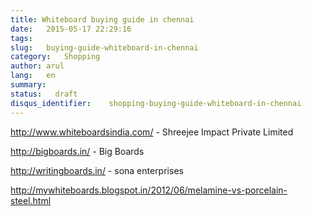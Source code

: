 ```yaml
---
title: Whiteboard buying guide in chennai
date:   2015-05-17 22:29:16
tags:
slug:   buying-guide-whiteboard-in-chennai
category:   Shopping
author: arul
lang:   en
summary:
status:   draft
disqus_identifier:    shopping-buying-guide-whiteboard-in-chennai
---
```


<http://www.whiteboardsindia.com/> - Shreejee Impact Private Limited

<http://bigboards.in/> - Big Boards

<http://writingboards.in/> - sona enterprises

<http://mywhiteboards.blogspot.in/2012/06/melamine-vs-porcelain-steel.html>
